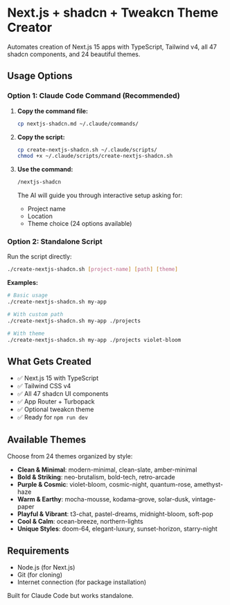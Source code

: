 # Next.js + shadcn + Tweakcn Theme Creator

Automates creation of Next.js 15 apps with TypeScript, Tailwind v4, all 47 shadcn components, and 24 beautiful themes.

## Usage Options

### Option 1: Claude Code Command (Recommended)

1. **Copy the command file:**
   ```bash
   cp nextjs-shadcn.md ~/.claude/commands/
   ```

2. **Copy the script:**
   ```bash
   cp create-nextjs-shadcn.sh ~/.claude/scripts/
   chmod +x ~/.claude/scripts/create-nextjs-shadcn.sh
   ```

3. **Use the command:**
   ```bash
   /nextjs-shadcn
   ```

   The AI will guide you through interactive setup asking for:
   - Project name
   - Location 
   - Theme choice (24 options available)

### Option 2: Standalone Script

Run the script directly:

```bash
./create-nextjs-shadcn.sh [project-name] [path] [theme]
```

**Examples:**
```bash
# Basic usage
./create-nextjs-shadcn.sh my-app

# With custom path
./create-nextjs-shadcn.sh my-app ./projects

# With theme
./create-nextjs-shadcn.sh my-app ./projects violet-bloom
```

## What Gets Created

- ✅ Next.js 15 with TypeScript
- ✅ Tailwind CSS v4
- ✅ All 47 shadcn UI components
- ✅ App Router + Turbopack
- ✅ Optional tweakcn theme
- ✅ Ready for `npm run dev`

## Available Themes

Choose from 24 themes organized by style:
- **Clean & Minimal**: modern-minimal, clean-slate, amber-minimal
- **Bold & Striking**: neo-brutalism, bold-tech, retro-arcade  
- **Purple & Cosmic**: violet-bloom, cosmic-night, quantum-rose, amethyst-haze
- **Warm & Earthy**: mocha-mousse, kodama-grove, solar-dusk, vintage-paper
- **Playful & Vibrant**: t3-chat, pastel-dreams, midnight-bloom, soft-pop
- **Cool & Calm**: ocean-breeze, northern-lights
- **Unique Styles**: doom-64, elegant-luxury, sunset-horizon, starry-night

## Requirements

- Node.js (for Next.js)
- Git (for cloning)
- Internet connection (for package installation)

Built for Claude Code but works standalone.